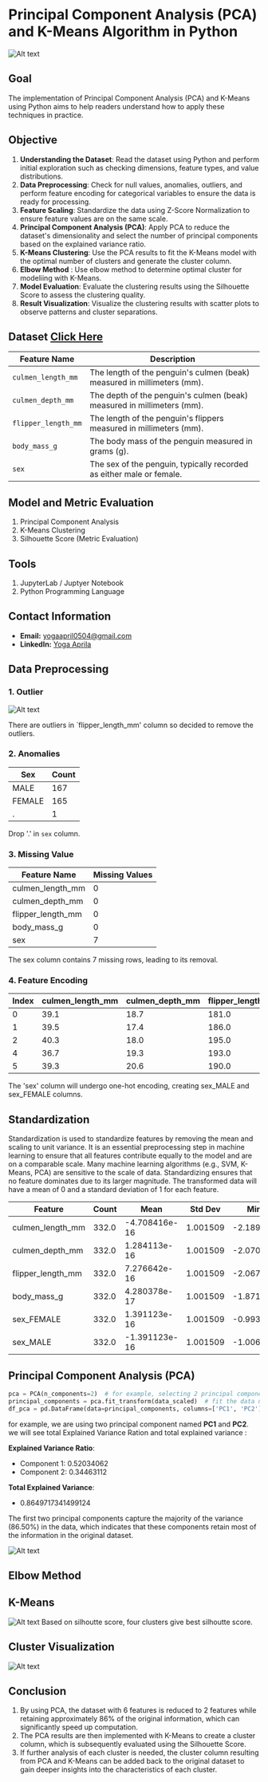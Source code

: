 # Principal Component Analysis (PCA) and K-Means Algorithm in Python

![Alt text](pictures/dataset-cover.jpg)

## Goal
The implementation of Principal Component Analysis (PCA) and K-Means using Python aims to help readers understand how to apply these techniques in practice.

## Objective
1. **Understanding the Dataset**: Read the dataset using Python and perform initial exploration such as checking dimensions, feature types, and value distributions.  
2. **Data Preprocessing**: Check for null values, anomalies, outliers, and perform feature encoding for categorical variables to ensure the data is ready for processing.  
3. **Feature Scaling**: Standardize the data using Z-Score Normalization to ensure feature values are on the same scale.  
4. **Principal Component Analysis (PCA)**: Apply PCA to reduce the dataset's dimensionality and select the number of principal components based on the explained variance ratio.  
5. **K-Means Clustering**: Use the PCA results to fit the K-Means model with the optimal number of clusters and generate the cluster column.
6. **Elbow Method** : Use elbow method to determine optimal cluster for modeliing with K-Means.
7. **Model Evaluation**: Evaluate the clustering results using the Silhouette Score to assess the clustering quality.  
8. **Result Visualization**: Visualize the clustering results with scatter plots to observe patterns and cluster separations.  

## Dataset [Click Here](https://www.kaggle.com/datasets/youssefaboelwafa/clustering-penguins-species)
| Feature Name         | Description                                                                 |
|----------------------|-----------------------------------------------------------------------------|
| `culmen_length_mm`   | The length of the penguin's culmen (beak) measured in millimeters (mm).     |
| `culmen_depth_mm`    | The depth of the penguin's culmen (beak) measured in millimeters (mm).      |
| `flipper_length_mm`  | The length of the penguin's flippers measured in millimeters (mm).          |
| `body_mass_g`        | The body mass of the penguin measured in grams (g).                        |
| `sex`                | The sex of the penguin, typically recorded as either male or female.       |

## Model and Metric Evaluation
1. Principal Component Analysis
2. K-Means Clustering
3. Silhouette Score (Metric Evaluation)

## Tools
1. JupyterLab / Juptyer Notebook
2. Python Programming Language

## Contact Information
- **Email:** [yogaapril0504@gmail.com](mailto:yogaapril0504@gmail.com)
- **LinkedIn:** [Yoga Aprila](https://www.linkedin.com/in/yoga-aprila/)

## Data Preprocessing 
### 1. Outlier
![Alt text](pictures/output_9_1.png)

There are outliers in `flipper_length_mm' column so decided to remove the outliers.

### 2. Anomalies
| Sex    | Count |
|--------|-------|
| MALE   | 167   |
| FEMALE | 165   |
| .      | 1     |

Drop '.' in `sex` column.

### 3. Missing Value
| Feature Name         | Missing Values |
|----------------------|----------------|
| culmen_length_mm     | 0              |
| culmen_depth_mm      | 0              |
| flipper_length_mm    | 0              |
| body_mass_g          | 0              |
| sex                  | 7              |

The sex column contains 7 missing rows, leading to its removal.

### 4. Feature Encoding
| Index | culmen_length_mm | culmen_depth_mm | flipper_length_mm | body_mass_g | sex_FEMALE | sex_MALE |
|-------|------------------|-----------------|-------------------|-------------|------------|----------|
| 0     | 39.1             | 18.7            | 181.0             | 3750.0      | 0          | 1        |
| 1     | 39.5             | 17.4            | 186.0             | 3800.0      | 1          | 0        |
| 2     | 40.3             | 18.0            | 195.0             | 3250.0      | 1          | 0        |
| 4     | 36.7             | 19.3            | 193.0             | 3450.0      | 1          | 0        |
| 5     | 39.3             | 20.6            | 190.0             | 3650.0      | 0          | 1        |

The 'sex' column will undergo one-hot encoding, creating sex_MALE and sex_FEMALE columns.

## Standardization
Standardization is used to standardize features by removing the mean and scaling to unit variance. It is an essential preprocessing step in machine learning to ensure that all features contribute equally to the model and are on a comparable scale. Many machine learning algorithms (e.g., SVM, K-Means, PCA) are sensitive to the scale of data. Standardizing ensures that no feature dominates due to its larger magnitude. The transformed data will have a mean of 0 and a standard deviation of 1 for each feature.

| Feature              | Count | Mean            | Std Dev  | Min       | 25%       | 50%       | 75%       | Max       |
|----------------------|-------|-----------------|----------|-----------|-----------|-----------|-----------|-----------|
| culmen_length_mm     | 332.0 | -4.708416e-16   | 1.001509 | -2.189667 | -0.830434 | 0.124703  | 0.845648  | 2.861539  |
| culmen_depth_mm      | 332.0 | 1.284113e-16    | 1.001509 | -2.070694 | -0.793438 | 0.075096  | 0.790360  | 2.220887  |
| flipper_length_mm    | 332.0 | 7.276642e-16    | 1.001509 | -2.067519 | -0.783164 | -0.283693 | 0.857956  | 2.142311  |
| body_mass_g          | 332.0 | 4.280378e-17    | 1.001509 | -1.871059 | -0.815350 | -0.225395 | 0.713876  | 2.600180  |
| sex_FEMALE           | 332.0 | 1.391123e-16    | 1.001509 | -0.993994 | -0.993994 | -0.993994 | 1.006042  | 1.006042  |
| sex_MALE             | 332.0 | -1.391123e-16   | 1.001509 | -1.006042 | -1.006042 | 0.993994  | 0.993994  | 0.993994  |


## Principal Component Analysis (PCA) 
```python
pca = PCA(n_components=2)  # for example, selecting 2 principal components
principal_components = pca.fit_transform(data_scaled)  # fit the data using PCA
df_pca = pd.DataFrame(data=principal_components, columns=['PC1', 'PC2'])  # convert to dataframe
```

for example, we are using two principal component named **PC1** and **PC2**. we will see total Explained Variance Ration and total explained variance :
 
**Explained Variance Ratio**:  
- Component 1: 0.52034062  
- Component 2: 0.34463112  

**Total Explained Variance**:  
- 0.8649717341499124

The first two principal components capture the majority of the variance (86.50%) in the data, which indicates that these components retain most of the information in the original dataset.

![Alt text](pictures/output_29_0.png)

## Elbow Method


## K-Means
![Alt text](pictures/output_31_0.png)
Based on silhoutte score, four clusters give best silhoutte score.

## Cluster Visualization
![Alt text](pictures/output_35_0.png)

## Conclusion 
1. By using PCA, the dataset with 6 features is reduced to 2 features while retaining approximately 86% of the original information, which can significantly speed up computation.
2. The PCA results are then implemented with K-Means to create a cluster column, which is subsequently evaluated using the Silhouette Score.
3. If further analysis of each cluster is needed, the cluster column resulting from PCA and K-Means can be added back to the original dataset to gain deeper insights into the characteristics of each cluster.

